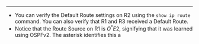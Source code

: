 
---
- You can verify the Default Route settings on R2 using the `show ip route` command.
  You can also verify that R1 and R3 received a Default Route.
- Notice that the Route Source on R1 is $O^*E2$, signifying that it was learned using OSPFv2.
  The asterisk identifies this a 